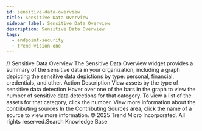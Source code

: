 ```yaml
---
id: sensitive-data-overview
title: Sensitive Data Overview
sidebar_label: Sensitive Data Overview
description: Sensitive Data Overview
tags:
  - endpoint-security
  - trend-vision-one
---
```


/*<![CDATA[*/ $('#title').html($('meta[name=map-description]').attr('content')); /*]]>*/ Sensitive Data Overview The Sensitive Data Overview widget provides a summary of the sensitive data in your organization, including a graph depicting the sensitive data depictions by type: personal, financial, credentials, and other. Action Description View assets by the type of sensitive data detection Hover over one of the bars in the graph to view the number of sensitive data detections for that category. To view a list of the assets for that category, click the number. View more information about the contributing sources In the Contributing Sources area, click the name of a source to view more information. © 2025 Trend Micro Incorporated. All rights reserved.Search Knowledge Base